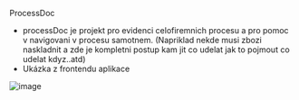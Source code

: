 ProcessDoc 
- processDoc je projekt pro evidenci celofiremnich procesu a pro pomoc v navigovani v procesu samotnem. (Napriklad nekde musi zbozi naskladnit a zde je kompletni postup kam jit co udelat jak to pojmout co udelat kdyz..atd)
- Ukázka z frontendu aplikace


![image](https://user-images.githubusercontent.com/8522913/132212100-83495036-2fce-415d-b8ab-0088f6414097.png)
